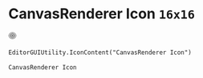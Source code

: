 # CanvasRenderer Icon `16x16`
<img src="/img/CanvasRenderer%20Icon.png" width=16 height=16>

``` CSharp
EditorGUIUtility.IconContent("CanvasRenderer Icon")
```
```
CanvasRenderer Icon
```
